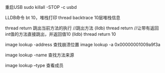 重启USB
    sudo killall -STOP -c usbd

LLDB命令
bt 10，堆栈打印 thread backtrace 10层堆栈信息

thread return 跳出当前方法的执行
//跳出方法
(lldb) thread return
//让带有返回int值的方法直接跳出，并返回值10
(lldb) thread return 10

image lookup -address 查找崩溃位置
image lookup -a 0x00000001009a9f3a

image lookup -name 查找方法来源

image lookup –type 查看成员
